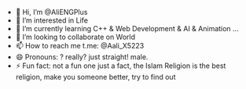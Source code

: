 - 👋 Hi, I’m @AliENGPlus
- 👀 I’m interested in Life
- 🌱 I’m currently learning C++ & Web Development & AI & Animation ...
- 💞️ I’m looking to collaborate on World
- 📫 How to reach me t.me: @Aali_X5223
- 😄 Pronouns: ? really? just straight! male.
- ⚡ Fun fact: not a fun one just a fact, the Islam Religion is the best religion, make you someone better, try to find out

<!---
AliENGPlus/AliENGPlus is a ✨ special ✨ repository because its `README.md` (this file) appears on your GitHub profile.
You can click the Preview link to take a look at your changes.
--->
